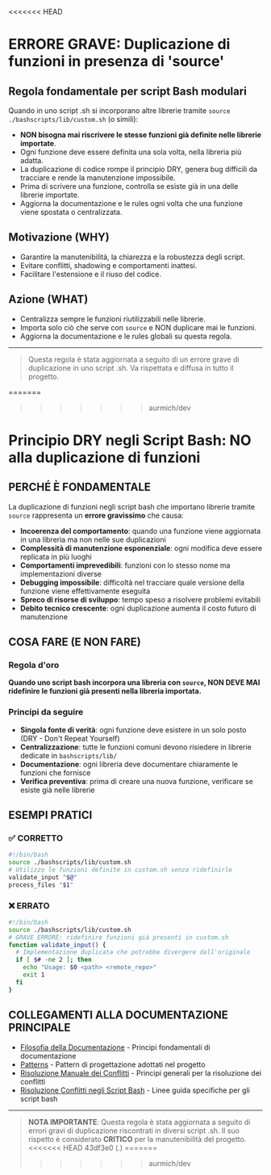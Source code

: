 <<<<<<< HEAD

# ERRORE GRAVE: Duplicazione di funzioni in presenza di 'source'

## Regola fondamentale per script Bash modulari

Quando in uno script .sh si incorporano altre librerie tramite `source ./bashscripts/lib/custom.sh` (o simili):
- **NON bisogna mai riscrivere le stesse funzioni già definite nelle librerie importate**.
- Ogni funzione deve essere definita una sola volta, nella libreria più adatta.
- La duplicazione di codice rompe il principio DRY, genera bug difficili da tracciare e rende la manutenzione impossibile.
- Prima di scrivere una funzione, controlla se esiste già in una delle librerie importate.
- Aggiorna la documentazione e le rules ogni volta che una funzione viene spostata o centralizzata.

## Motivazione (WHY)
- Garantire la manutenibilità, la chiarezza e la robustezza degli script.
- Evitare conflitti, shadowing e comportamenti inattesi.
- Facilitare l'estensione e il riuso del codice.

## Azione (WHAT)
- Centralizza sempre le funzioni riutilizzabili nelle librerie.
- Importa solo ciò che serve con `source` e NON duplicare mai le funzioni.
- Aggiorna la documentazione e le rules globali su questa regola.

---

> Questa regola è stata aggiornata a seguito di un errore grave di duplicazione in uno script .sh. Va rispettata e diffusa in tutto il progetto.

=======
>>>>>>> aurmich/dev
# Principio DRY negli Script Bash: NO alla duplicazione di funzioni

## PERCHÉ È FONDAMENTALE

La duplicazione di funzioni negli script bash che importano librerie tramite `source` rappresenta un **errore gravissimo** che causa:

- **Incoerenza del comportamento**: quando una funzione viene aggiornata in una libreria ma non nelle sue duplicazioni
- **Complessità di manutenzione esponenziale**: ogni modifica deve essere replicata in più luoghi
- **Comportamenti imprevedibili**: funzioni con lo stesso nome ma implementazioni diverse
- **Debugging impossibile**: difficoltà nel tracciare quale versione della funzione viene effettivamente eseguita
- **Spreco di risorse di sviluppo**: tempo speso a risolvere problemi evitabili
- **Debito tecnico crescente**: ogni duplicazione aumenta il costo futuro di manutenzione

## COSA FARE (E NON FARE)

### Regola d'oro
**Quando uno script bash incorpora una libreria con `source`, NON DEVE MAI ridefinire le funzioni già presenti nella libreria importata.**

### Principi da seguire
- **Singola fonte di verità**: ogni funzione deve esistere in un solo posto (DRY - Don't Repeat Yourself)
- **Centralizzazione**: tutte le funzioni comuni devono risiedere in librerie dedicate in `bashscripts/lib/`
- **Documentazione**: ogni libreria deve documentare chiaramente le funzioni che fornisce
- **Verifica preventiva**: prima di creare una nuova funzione, verificare se esiste già nelle librerie

## ESEMPI PRATICI

### ✅ CORRETTO
```bash
#!/bin/bash
source ./bashscripts/lib/custom.sh
# Utilizzo le funzioni definite in custom.sh senza ridefinirle
validate_input "$@"
process_files "$1"
```

### ❌ ERRATO
```bash
#!/bin/bash
source ./bashscripts/lib/custom.sh
# GRAVE ERRORE: ridefinire funzioni già presenti in custom.sh
function validate_input() {
  # Implementazione duplicata che potrebbe divergere dall'originale
  if [ $# -ne 2 ]; then
    echo "Usage: $0 <path> <remote_repo>"
    exit 1
  fi
}
```

## COLLEGAMENTI ALLA DOCUMENTAZIONE PRINCIPALE

- [Filosofia della Documentazione](/var/www/html/_bases/base_predict_fila3_mono/docs/DOCUMENTATION_PHILOSOPHY.md) - Principi fondamentali di documentazione
- [Patterns](/var/www/html/_bases/base_predict_fila3_mono/docs/PATTERNS.md) - Pattern di progettazione adottati nel progetto
- [Risoluzione Manuale dei Conflitti](/var/www/html/_bases/base_predict_fila3_mono/docs/CONFLICT_RESOLUTION.md) - Principi generali per la risoluzione dei conflitti
- [Risoluzione Conflitti negli Script Bash](/var/www/html/_bases/base_predict_fila3_mono/bashscripts/docs/CONFLICT_RESOLUTION_BASH.md) - Linee guida specifiche per gli script bash

---

> **NOTA IMPORTANTE**: Questa regola è stata aggiornata a seguito di errori gravi di duplicazione riscontrati in diversi script .sh. Il suo rispetto è considerato **CRITICO** per la manutenibilità del progetto.
<<<<<<< HEAD
 43df3e0 (.)
=======
>>>>>>> aurmich/dev
